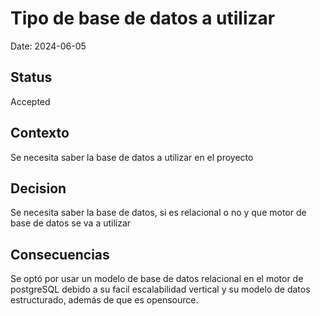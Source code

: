 # Tipo de base de datos a utilizar

Date: 2024-06-05

## Status

Accepted

## Contexto

Se necesita saber la base de datos a utilizar en el proyecto

## Decision

Se necesita saber la base de datos, si es relacional o no y que motor de base de datos se va a utilizar

## Consecuencias

Se optó por usar un modelo de base de datos relacional en el motor de postgreSQL debido a su facil escalabilidad vertical y su modelo de datos estructurado, además de que es opensource.